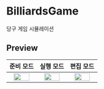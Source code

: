 # BilliardsGame
당구 게임 시뮬레이션

## Preview

| 준비 모드 | 실행 모드 | 편집 모드 |
|:--:|:--:|:--:|
| <img src="https://user-images.githubusercontent.com/29790944/90950346-66880a00-e48b-11ea-966d-44c6e9046aa9.png" width="80%"> | <img src="https://user-images.githubusercontent.com/29790944/90950304-2759b900-e48b-11ea-9043-3713faf841a7.png" width="80%"> | <img src="https://user-images.githubusercontent.com/29790944/90950396-ec0bba00-e48b-11ea-863a-5527ea77038b.png" width="80%">
